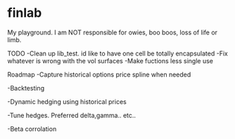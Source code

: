 # finlab
My playground. 
I am NOT responsible for owies, boo boos, loss of life or limb.


TODO
-Clean up lib_test. id like to have one cell be totally encapsulated 
-Fix whatever is wrong with the vol surfaces
-Make fuctions less single use

Roadmap
-Capture historical options price
  spline when needed

-Backtesting

-Dynamic hedging using historical prices

-Tune hedges. Preferred delta,gamma.. etc..

-Beta corrolation
